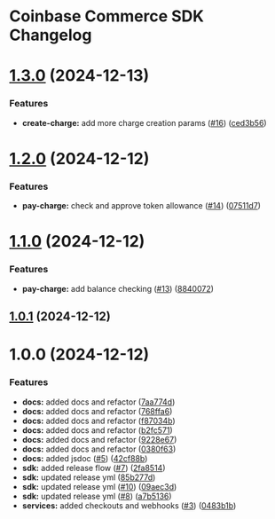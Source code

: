 # Coinbase Commerce SDK Changelog

# [1.3.0](https://github.com/nicommerce/commerce-node/compare/v1.2.0...v1.3.0) (2024-12-13)


### Features

* **create-charge:** add more charge creation params ([#16](https://github.com/nicommerce/commerce-node/issues/16)) ([ced3b56](https://github.com/nicommerce/commerce-node/commit/ced3b561f0b796cfb742ee67f4a766c3dc659740))

# [1.2.0](https://github.com/nicommerce/commerce-node/compare/v1.1.0...v1.2.0) (2024-12-12)


### Features

* **pay-charge:** check and approve token allowance ([#14](https://github.com/nicommerce/commerce-node/issues/14)) ([07511d7](https://github.com/nicommerce/commerce-node/commit/07511d7d345d4010d106a52a602f7f67ffc84e44))

# [1.1.0](https://github.com/nicommerce/commerce-node/compare/v1.0.1...v1.1.0) (2024-12-12)


### Features

* **pay-charge:** add balance checking ([#13](https://github.com/nicommerce/commerce-node/issues/13)) ([8840072](https://github.com/nicommerce/commerce-node/commit/884007275cb3ed9e280c26304b1890e3520311db))

## [1.0.1](https://github.com/nicommerce/commerce-node/compare/v1.0.0...v1.0.1) (2024-12-12)

# 1.0.0 (2024-12-12)


### Features

* **docs:** added docs and refactor ([7aa774d](https://github.com/nicommerce/commerce-node/commit/7aa774d51c0634be6751f309a9b0b92aa82fd460))
* **docs:** added docs and refactor ([768ffa6](https://github.com/nicommerce/commerce-node/commit/768ffa636f5b4d797b5b24cc59165d69d6553884))
* **docs:** added docs and refactor ([f87034b](https://github.com/nicommerce/commerce-node/commit/f87034b687e254dad844e8bf21c3e4047a1a1480))
* **docs:** added docs and refactor ([b2fc571](https://github.com/nicommerce/commerce-node/commit/b2fc571ee6157579433b5ab9d5a633cb48a7f21a))
* **docs:** added docs and refactor ([9228e67](https://github.com/nicommerce/commerce-node/commit/9228e67f96eb9cf9ee0b944a6befd5ee6a1251b5))
* **docs:** added docs and refactor ([0380f63](https://github.com/nicommerce/commerce-node/commit/0380f63bf4c9a6746c8ebf2667821335297574c7))
* **docs:** added jsdoc ([#5](https://github.com/nicommerce/commerce-node/issues/5)) ([42cf88b](https://github.com/nicommerce/commerce-node/commit/42cf88bf7cff205c54950542c3a0844244e40cd8))
* **sdk:** added release flow ([#7](https://github.com/nicommerce/commerce-node/issues/7)) ([2fa8514](https://github.com/nicommerce/commerce-node/commit/2fa8514fab6832685190adcb224f5cbd8d7eaef5))
* **sdk:** updated release yml ([85b277d](https://github.com/nicommerce/commerce-node/commit/85b277d66982eb210e2653690ec70258aea3070e))
* **sdk:** updated release yml ([#10](https://github.com/nicommerce/commerce-node/issues/10)) ([09aec3d](https://github.com/nicommerce/commerce-node/commit/09aec3d2c6351d1ac52dbc11c0aeec47415d4946))
* **sdk:** updated release yml ([#8](https://github.com/nicommerce/commerce-node/issues/8)) ([a7b5136](https://github.com/nicommerce/commerce-node/commit/a7b51365ba33c3bb99bd08335f3be197787865a2))
* **services:** added checkouts and webhooks ([#3](https://github.com/nicommerce/commerce-node/issues/3)) ([0483b1b](https://github.com/nicommerce/commerce-node/commit/0483b1bfe3c99001ac9b95be64e21a3b03642c41))
